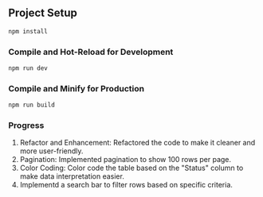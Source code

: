 ## Project Setup

```sh
npm install
```

### Compile and Hot-Reload for Development

```sh
npm run dev
```

### Compile and Minify for Production

```sh
npm run build
```

### Progress
1. Refactor and Enhancement: Refactored the code to make it cleaner and more user-friendly.
2. Pagination: Implemented pagination to show 100 rows per page.
3. Color Coding: Color code the table based on the "Status" column to make data
interpretation easier.
4. Implementd a search bar to filter rows based on specific criteria.
